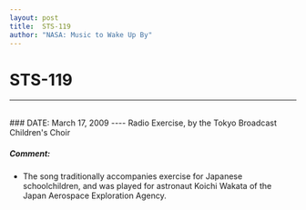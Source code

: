 ```yaml
---
layout: post
title:  STS-119
author: "NASA: Music to Wake Up By"
---
```


# STS-119
----
<br/>
### DATE: March 17, 2009
----
Radio Exercise, by the Tokyo Broadcast Children's Choir

##### Comment:
* The song traditionally accompanies exercise for Japanese schoolchildren, and was played for astronaut Koichi Wakata of the Japan Aerospace Exploration Agency.
